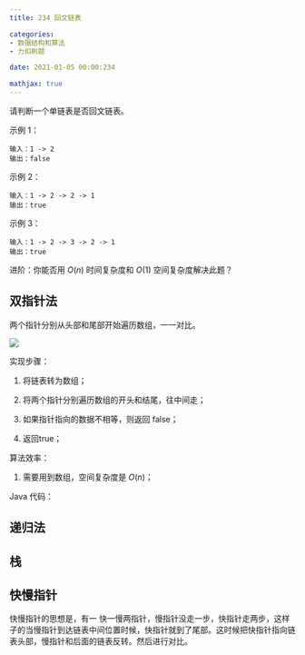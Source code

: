 ```yaml
---
title: 234 回文链表

categories:
- 数据结构和算法
- 力扣刷题

date: 2021-01-05 00:00:234

mathjax: true
---
```

请判断一个单链表是否回文链表。

示例 1：

```
输入：1 -> 2
输出：false

```

示例 2：

```
输入：1 -> 2 -> 2 -> 1
输出：true
```

示例 3：

```
输入：1 -> 2 -> 3 -> 2 -> 1
输出：true
```

进阶：你能否用 $O(n)$ 时间复杂度和 $O(1)$ 空间复杂度解决此题？

## 双指针法
两个指针分别从头部和尾部开始遍历数组，一一对比。

![](001.png)

实现步骤：

1. 将链表转为数组；

1. 将两个指针分别遍历数组的开头和结尾，往中间走；

1. 如果指针指向的数据不相等，则返回 false；

1. 返回true；

算法效率：

1. 需要用到数组，空间复杂度是 $O(n)$；

Java 代码：

## 递归法

## 栈

## 快慢指针
快慢指针的思想是，有一 快一慢两指针，慢指针没走一步，快指针走两步，这样子的当慢指针到达链表中间位置时候，快指针就到了尾部。这时候把快指针指向链表头部，慢指针和后面的链表反转。然后进行对比。


